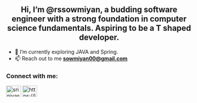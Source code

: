<h2 align="center">Hi, I’m @rssowmiyan, a budding software engineer with a strong foundation in computer science fundamentals. Aspiring to be a T shaped developer.</h1>

- 🌱 I’m currently exploring JAVA and Spring.
- 📫 Reach out to me **sowmiyan00@gmail.com**

<h3 align="left">Connect with me:</h3>
<p align="left">
<a href="https://linkedin.com/in/srinivasa-sowmiyan" target="blank"><img align="center" src="https://raw.githubusercontent.com/rahuldkjain/github-profile-readme-generator/master/src/images/icons/Social/linked-in-alt.svg" alt="srinivasa-sowmiyan" height="30" width="40" /></a>
<a href="https://leetcode.com/sowmiyan/" target="blank"><img align="center" src="https://raw.githubusercontent.com/rahuldkjain/github-profile-readme-generator/master/src/images/icons/Social/leet-code.svg" alt="https://leetcode.com/sowmiyan/" height="30" width="40" /></a>
</p>


<!---
rssowmiyan/rssowmiyan is a ✨ special ✨ repository because its `README.md` (this file) appears on your GitHub profile.
You can click the Preview link to take a look at your changes.
--->
